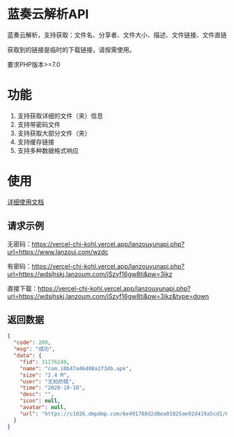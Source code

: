 # 蓝奏云解析API
蓝奏云解析，支持获取：文件名、分享者、文件大小、描述、文件链接、文件直链

获取到的链接是临时的下载链接，请按需使用。

要求PHP版本>=7.0

# 功能
1. 支持获取详细的文件（夹）信息
2. 支持带密码文件
3. 支持获取大部分文件（夹）
4. 支持缓存链接
5. 支持多种数据格式响应

# 使用

[详细使用文档](Documentation.md)

## 请求示例

无密码：https://vercel-chi-kohl.vercel.app/lanzouyunapi.php?url=https://www.lanzoui.com/wzdc

有密码：https://vercel-chi-kohl.vercel.app/lanzouyunapi.php?url=https://wdsjhskj.lanzoum.com/iSzyf16gw8ti&pw=3ikz

直接下载：https://vercel-chi-kohl.vercel.app/lanzouyunapi.php?url=https://wdsjhskj.lanzoum.com/iSzyf16gw8ti&pw=3ikz&type=down

## 返回数据
```json
{
  "code": 200,
  "msg": "成功",
  "data": {
    "fid": 31176240,
    "name": "com.i0b47a46d08a1f3db.apk",
    "size": "2.4 M",
    "user": "无知的错",
    "time": "2020-10-18",
    "desc": "",
    "icon": null,
    "avatar": null,
    "url": "https://c1026.dmpdmp.com/6e491788d2d8ea01825ae92d419a5cd1/68ef6063/2020/10/18/954f63d15176aba369a518d38eeb2a0f.apk?fn=com.i0b47a46d08a1f3db.apk"
  }
}
```
